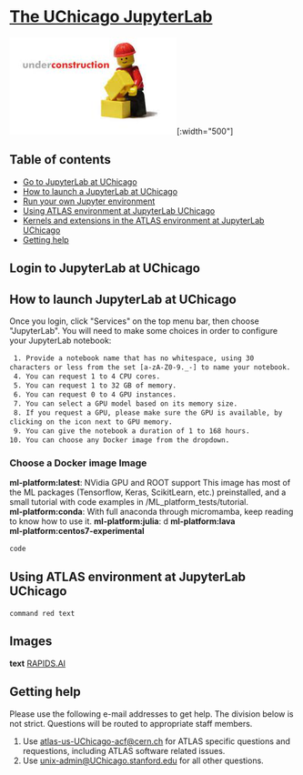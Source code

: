 # [The UChicago JupyterLab](link)

![underconstruction](../images/underconstruction.jpg)[:width="500"]

## Table of contents
+ [Go to JupyterLab at UChicago](#login-to-jupyterlab-at-UChicago)
+ [How to launch a JupyterLab at UChicago](#how-to-launch-jupyterlab-at-UChicago)
+ [Run your own Jupyter environment](#run-your-own-jupyter-environment)
+ [Using ATLAS environment at JupyterLab UChicago](#using-atlas-environment-jupyter-at-uchicago)
+ [Kernels and extensions in the ATLAS environment at JupyterLab UChicago](#kernels-and-extensions-in-the-atlas-environment-at-uchicago)
+ [Getting help](#getting-help)

## Login to JupyterLab at UChicago


## How to launch JupyterLab at UChicago

Once you login, click "Services" on the top menu bar, then choose "JupyterLab". You will need to make some choices in order to configure your JupyterLab notebook:

	 1. Provide a notebook name that has no whitespace, using 30 characters or less from the set [a-zA-Z0-9._-] to name your notebook.
	 4. You can request 1 to 4 CPU cores.
	 5. You can request 1 to 32 GB of memory.
	 6. You can request 0 to 4 GPU instances.
	 7. You can select a GPU model based on its memory size.
	 8. If you request a GPU, please make sure the GPU is available, by clicking on the icon next to GPU memory.
	 9. You can give the notebook a duration of 1 to 168 hours.
    10. You can choose any Docker image from the dropdown. 

### Choose a Docker image  Image 
**ml-platform:latest**:  NVidia GPU and ROOT support  This image has most of the ML packages (Tensorflow, Keras, ScikitLearn, etc.) preinstalled, and a small tutorial with code examples in /ML_platform_tests/tutorial.  
**ml-platform:conda**:  With full anaconda through micromamba, keep reading to know how to use it. 
**ml-platform:julia**:  d
**ml-platform:lava**  
**ml-platform:centos7-experimental**  

~~~
code
~~~

## Using ATLAS environment at JupyterLab UChicago


`command red text`

## Images 



<b>text</b> 
[RAPIDS.AI](link)

## Getting help

Please use the following e-mail addresses to get help. The division below is not strict. Questions will be routed to appropriate staff members.  
1. Use atlas-us-UChicago-acf@cern.ch for ATLAS specific questions and requestions, including ATLAS software related issues.  
2. Use unix-admin@UChicago.stanford.edu for all other questions.
